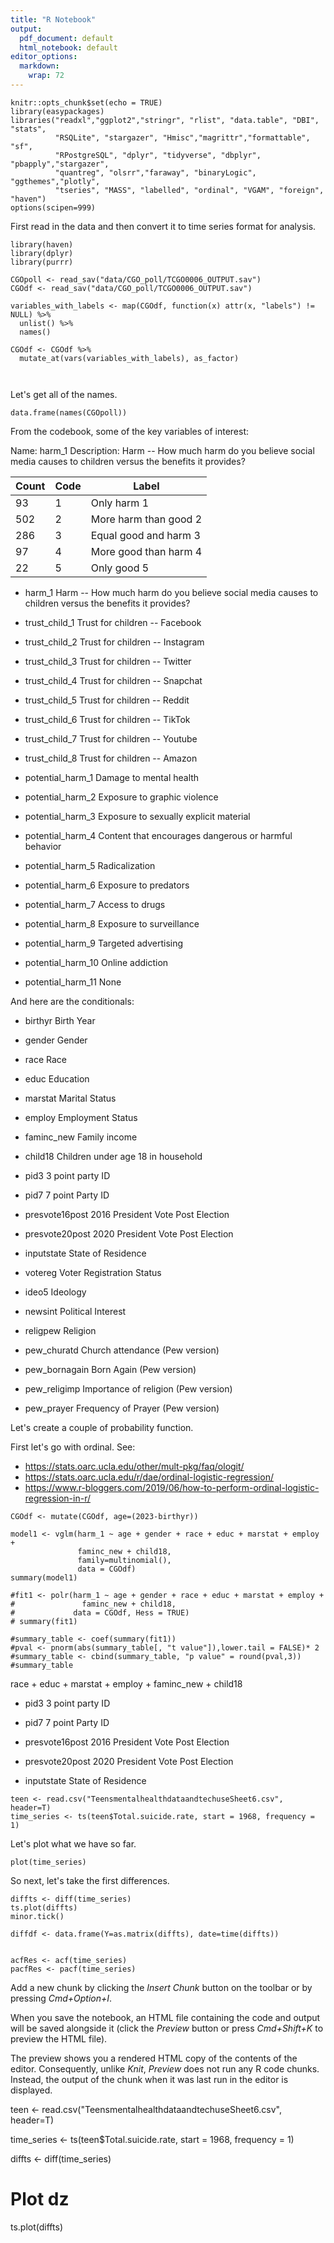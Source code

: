 ```yaml
---
title: "R Notebook"
output:
  pdf_document: default
  html_notebook: default
editor_options:
  markdown:
    wrap: 72
---
```


```{r, message=FALSE, echo=FALSE}
knitr::opts_chunk$set(echo = TRUE)
library(easypackages)
libraries("readxl","ggplot2","stringr", "rlist", "data.table", "DBI", "stats",
          "RSQLite", "stargazer", "Hmisc","magrittr","formattable", "sf",
          "RPostgreSQL", "dplyr", "tidyverse", "dbplyr", "pbapply","stargazer",
          "quantreg", "olsrr","faraway", "binaryLogic", "ggthemes","plotly", 
          "tseries", "MASS", "labelled", "ordinal", "VGAM", "foreign", "haven")
options(scipen=999)

```

First read in the data and then convert it to time series format for
analysis.

```{r}
library(haven)
library(dplyr)
library(purrr)

CGOpoll <- read_sav("data/CGO_poll/TCGO0006_OUTPUT.sav")
CGOdf <- read_sav("data/CGO_poll/TCGO0006_OUTPUT.sav") 

variables_with_labels <- map(CGOdf, function(x) attr(x, "labels") != NULL) %>% 
  unlist() %>% 
  names()

CGOdf <- CGOdf %>%
  mutate_at(vars(variables_with_labels), as_factor)



```

Let's get all of the names.

```{r}
data.frame(names(CGOpoll))
```

From the codebook, some of the key variables of interest:

Name: harm_1 Description: Harm -- How much harm do you believe social
media causes to children versus the benefits it provides?

| Count | Code | Label                 |
|-------|------|-----------------------|
| 93    | 1    | Only harm 1           |
| 502   | 2    | More harm than good 2 |
| 286   | 3    | Equal good and harm 3 |
| 97    | 4    | More good than harm 4 |
| 22    | 5    | Only good 5           |

-   harm_1 Harm \-- How much harm do you believe social media causes to
    children versus the benefits it provides?

-   trust_child_1 Trust for children \-- Facebook

-   trust_child_2 Trust for children \-- Instagram

-   trust_child_3 Trust for children \-- Twitter

-   trust_child_4 Trust for children \-- Snapchat

-   trust_child_5 Trust for children \-- Reddit

-   trust_child_6 Trust for children \-- TikTok

-   trust_child_7 Trust for children \-- Youtube

-   trust_child_8 Trust for children \-- Amazon

-   potential_harm_1 Damage to mental health

-   potential_harm_2 Exposure to graphic violence

-   potential_harm_3 Exposure to sexually explicit material

-   potential_harm_4 Content that encourages dangerous or harmful
    behavior

-   potential_harm_5 Radicalization

-   potential_harm_6 Exposure to predators

-   potential_harm_7 Access to drugs

-   potential_harm_8 Exposure to surveillance

-   potential_harm_9 Targeted advertising

-   potential_harm_10 Online addiction

-   potential_harm_11 None

And here are the conditionals:

-   birthyr Birth Year

-   gender Gender

-   race Race

-   educ Education

-   marstat Marital Status

-   employ Employment Status

-   faminc_new Family income

-   child18 Children under age 18 in household

-   pid3 3 point party ID

-   pid7 7 point Party ID

-   presvote16post 2016 President Vote Post Election

-   presvote20post 2020 President Vote Post Election

-   inputstate State of Residence

-   votereg Voter Registration Status

-   ideo5 Ideology

-   newsint Political Interest

-   religpew Religion

-   pew_churatd Church attendance (Pew version)

-   pew_bornagain Born Again (Pew version)

-   pew_religimp Importance of religion (Pew version)

-   pew_prayer Frequency of Prayer (Pew version)

Let's create a couple of probability function.

First let's go with ordinal. See:

-   <https://stats.oarc.ucla.edu/other/mult-pkg/faq/ologit/>
-   <https://stats.oarc.ucla.edu/r/dae/ordinal-logistic-regression/>
-   <https://www.r-bloggers.com/2019/06/how-to-perform-ordinal-logistic-regression-in-r/>

```{r}
CGOdf <- mutate(CGOdf, age=(2023-birthyr))

```

```{r}
model1 <- vglm(harm_1 ~ age + gender + race + educ + marstat + employ + 
               faminc_new + child18, 
               family=multinomial(), 
               data = CGOdf)
summary(model1)
```

```{r}
#fit1 <- polr(harm_1 ~ age + gender + race + educ + marstat + employ + 
#               faminc_new + child18, 
#             data = CGOdf, Hess = TRUE)
# summary(fit1)

```

```{r}
#summary_table <- coef(summary(fit1))
#pval <- pnorm(abs(summary_table[, "t value"]),lower.tail = FALSE)* 2
#summary_table <- cbind(summary_table, "p value" = round(pval,3))
#summary_table
```

race + educ + marstat + employ + faminc_new + child18

-   pid3 3 point party ID

-   pid7 7 point Party ID

-   presvote16post 2016 President Vote Post Election

-   presvote20post 2020 President Vote Post Election

-   inputstate State of Residence


```{r}
teen <- read.csv("TeensmentalhealthdataandtechuseSheet6.csv", header=T)
time_series <- ts(teen$Total.suicide.rate, start = 1968, frequency = 1)
```

Let's plot what we have so far.

```{r}
plot(time_series)
```

So next, let's take the first differences.

```{r}
diffts <- diff(time_series)
ts.plot(diffts)
minor.tick()
```

```{r}
diffdf <- data.frame(Y=as.matrix(diffts), date=time(diffts))
```

```{r}

acfRes <- acf(time_series)
pacfRes <- pacf(time_series) 

```

Add a new chunk by clicking the *Insert Chunk* button on the toolbar or
by pressing *Cmd+Option+I*.

When you save the notebook, an HTML file containing the code and output
will be saved alongside it (click the *Preview* button or press
*Cmd+Shift+K* to preview the HTML file).

The preview shows you a rendered HTML copy of the contents of the
editor. Consequently, unlike *Knit*, *Preview* does not run any R code
chunks. Instead, the output of the chunk when it was last run in the
editor is displayed.

teen \<- read.csv("TeensmentalhealthdataandtechuseSheet6.csv", header=T)

time_series \<- ts(teen\$Total.suicide.rate, start = 1968, frequency =
1)

diffts \<- diff(time_series)

# Plot dz

ts.plot(diffts)
